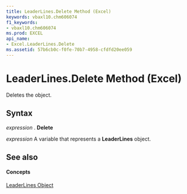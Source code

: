 ```yaml
---
title: LeaderLines.Delete Method (Excel)
keywords: vbaxl10.chm606074
f1_keywords:
- vbaxl10.chm606074
ms.prod: EXCEL
api_name:
- Excel.LeaderLines.Delete
ms.assetid: 57b6cb0c-f0fe-70b7-4958-cfdfd20ee059
---
```



# LeaderLines.Delete Method (Excel)

Deletes the object.


## Syntax

 _expression_ . **Delete**

 _expression_ A variable that represents a **LeaderLines** object.


## See also


#### Concepts


[LeaderLines Object](leaderlines-object-excel.md)

